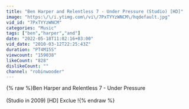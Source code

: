 ```yaml
---
title: "Ben Harper and Relentless 7 - Under Pressure (Studio) [HD]"
image: "https:\/\/i.ytimg.com\/vi\/7PxTYYzWNCM\/hqdefault.jpg"
vid_id: "7PxTYYzWNCM"
categories: "Music"
tags: ["ben","harper","and"]
date: "2022-05-18T11:02:16+03:00"
vid_date: "2010-03-12T22:25:43Z"
duration: "PT4M15S"
viewcount: "159038"
likeCount: "828"
dislikeCount: ""
channel: "robinwooder"
---
```

{% raw %}Ben Harper and Relentless 7 - Under Pressure<br /><br />(Studio in 2009) [HD] Exclue !{% endraw %}
